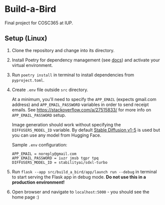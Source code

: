 # Build-a-Bird
Final project for COSC365 at IUP.

## Setup (Linux)
1. Clone the repository and change into its directory.
2. Install Poetry for dependency management (see [docs](https://python-poetry.org/docs/)) and activate your virtual environment.
3. Run `poetry install` in terminal to install dependencies from `pyproject.toml`.
4. Create `.env` file outside `src` directory. 

    At a minimum, you'll need to specify the `APP_EMAIL` (expects gmail.com address) and `APP_EMAIL_PASSWORD` variables in order to send receipt emails. See https://stackoverflow.com/a/27515833/ for more info on `APP_EMAIL_PASSWORD` setup.

    Image generation should work without specifying the `DIFFUSERS_MODEL_ID` variable. By default [Stable Diffusion v1-5](https://huggingface.co/stable-diffusion-v1-5/stable-diffusion-v1-5) is used but you can use any model from Hugging Face.

    Sample `.env` configuration:
    ```
    APP_EMAIL = noreply@gmail.com
    APP_EMAIL_PASSWORD = iuzr jmsb tgpr tpq
    DIFFUSERS_MODEL_ID = stabilityai/sdxl-turbo
    ```
5. Run `flask --app src/build_a_bird/app/launch run --debug` in terminal to start serving the Flask app in debug mode. **Do not use this in a production environment!**
6. Open browser and navigate to `localhost:5000` - you should see the home page :)
